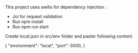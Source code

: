 This project uses awilix for dependency injection : 

- Joi for request validation
- Run npm install
- Run npm run start

Create local.json in src/env folder and paster following content.

{
    "environment": "local",
    "port": 5000,
}
